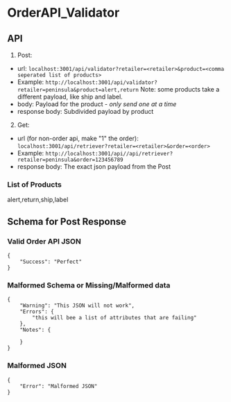# OrderAPI_Validator

## API

1) Post:
- url: ```localhost:3001/api/validator?retailer=<retailer>&product=<comma seperated list of products>```
- Example: ```http://localhost:3001/api/validator?retailer=peninsula&product=alert,return``` Note: some products take a different payload, like ship and label. 
- body: Payload for the product - *only send one at a time*
- response body: Subdivided payload by product
2) Get:
- url (for non-order api, make "1" the order): ```localhost:3001/api/retriever?retailer=<retailer>&order=<order>```
- Example: ```http://localhost:3001/api//api/retriever?retailer=peninsula&order=123456789```
- response body: The exact json payload from the Post

### List of Products
alert,return,ship,label

## Schema for Post Response

### Valid Order API JSON
```
{
	"Success": "Perfect"
}
```

### Malformed Schema or Missing/Malformed data
```
{
	"Warning": "This JSON will not work",
	"Errors": {
		"this will bee a list of attributes that are failing"
	},
	"Notes": {

	}
}
```

### Malformed JSON
```
{
	"Error": "Malformed JSON"
}
```


